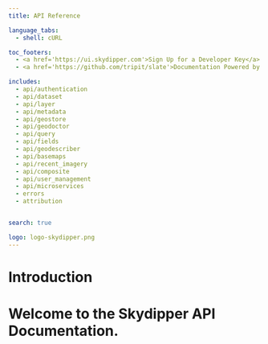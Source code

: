 ```yaml
---
title: API Reference

language_tabs:
  - shell: cURL

toc_footers:
  - <a href='https://ui.skydipper.com'>Sign Up for a Developer Key</a>
  - <a href='https://github.com/tripit/slate'>Documentation Powered by Slate</a>

includes:
  - api/authentication
  - api/dataset
  - api/layer
  - api/metadata
  - api/geostore
  - api/geodoctor
  - api/query
  - api/fields
  - api/geodescriber
  - api/basemaps
  - api/recent_imagery
  - api/composite
  - api/user_management
  - api/microservices
  - errors
  - attribution


search: true

logo: logo-skydipper.png
---
```


# Introduction

Welcome to the Skydipper API Documentation.
=======
